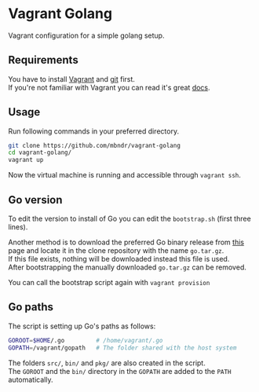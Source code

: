 # Vagrant Golang

Vagrant configuration for a simple golang setup.

## Requirements
You have to install [Vagrant](https://www.vagrantup.com) and [git](https://git-scm.com/) first.  
If you're not familiar with Vagrant you can read it's great [docs](https://www.vagrantup.com/docs/).

## Usage
Run following commands in your preferred directory.
```bash
git clone https://github.com/mbndr/vagrant-golang
cd vagrant-golang/
vagrant up
```
Now the virtual machine is running and accessible through `vagrant ssh`.

## Go version
To edit the version to install of Go you can edit the `bootstrap.sh` (first three lines).

Another method is to download the preferred Go binary release from [this](https://golang.org/dl/) page and locate it in the clone repository with the name `go.tar.gz`.  
If this file exists, nothing will be downloaded instead this file is used.  
After bootstrapping the manually downloaded `go.tar.gz` can be removed.

You can call the bootstrap script again with `vagrant provision`

## Go paths
The script is setting up Go's paths as follows:
```bash
GOROOT=$HOME/.go         # /home/vagrant/.go
GOPATH=/vagrant/gopath   # The folder shared with the host system
```
The folders `src/`, `bin/` and `pkg/` are also created in the script.  
The `GOROOT` and the `bin/` directory in the `GOPATH` are added to the `PATH` automatically.
